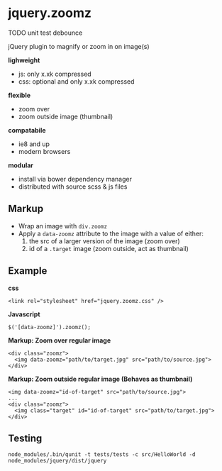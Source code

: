 # jquery.zoomz

TODO
unit test
debounce

jQuery plugin to magnify or zoom in on image(s)

**lighweight** 
- js: only x.xk compressed
- css: optional and only x.xk compressed

**flexible**
- zoom over
- zoom outside image (thumbnail)

**compatabile**
- ie8 and up
- modern browsers

**modular**
- install via bower dependency manager
- distributed with source scss & js files

## Markup

- Wrap an image with `div.zoomz`
- Apply a `data-zoomz` attribute to the image with a value of either:
  1. the src of a larger version of the image (zoom over)
  2. id of a `.target` image (zoom outside, act as thumbnail)

## Example

**css**

    <link rel="stylesheet" href="jquery.zoomz.css" />

**Javascript**

    $('[data-zoomz]').zoomz();

**Markup: Zoom over regular image**

    <div class="zoomz">
      <img data-zoomz="path/to/target.jpg" src="path/to/source.jpg">
    </div>

**Markup: Zoom outside regular image (Behaves as thumbnail)**

    <img data-zoomz="id-of-target" src="path/to/source.jpg">
    ...
    <div class="zoomz">
      <img class="target" id="id-of-target" src="path/to/target.jpg">
    </div>


## Testing

    node_modules/.bin/qunit -t tests/tests -c src/HelloWorld -d node_modules/jquery/dist/jquery

